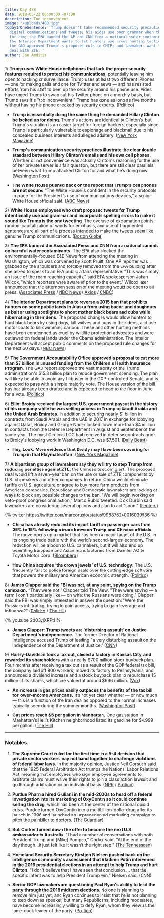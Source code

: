 ```yaml
---
title: Day 488
date: 2018-05-22 06:00:00 -07:00
description: Too inconvenient.
image: "/uploads/488.jpg"
todayInOneSentence: 'Trump doesn''t take recommended security precautions  for his
  digital communications and tweets; his aides use poor grammar when they write tweets
  for him; the EPA banned the AP and CNN from a national water contamination summit;
  the Interior Department wants to let hunters use cruel hunting tactics in Alaska;
  the GAO approved Trump''s proposed cuts to CHIP; and lawmakers want to stop Trump''s
  deal with ZTE. '
author: Joe Amditis
---
```


1/ **Trump uses White House cellphones that lack the proper security features required to protect his communications**, potentially leaving him open to hacking or surveillance. Trump uses at least two different iPhones — one for making calls and one for Twitter and news — and has resisted efforts from his staff to beef up the security around his phone use. Aides have urged Trump to swap out his Twitter phone on a monthly basis, but Trump says it's "too inconvenient." Trump has gone as long as five months without having his phone checked by security experts. ([Politico](https://www.politico.com/story/2018/05/21/trump-phone-security-risk-hackers-601903))

* **Trump is essentially doing the same thing he demanded Hillary Clinton be locked up for doing**. Trump's actions are identical to Clinton’s, but Trump's situation is an easier target for foreign hackers, especially since Trump is particularly vulnerable to espionage and blackmail due to his concealed business interests and alleged adultery. ([New York Magazine](http://nymag.com/daily/intelligencer/2018/05/trump-thanks-secure-phone-too-inconvenient-lock-him-up.html))

* **Trump's communication security practices illustrate the clear double standard between Hillary Clinton’s emails and his own cell phones**. Whether or not convenience was actually Clinton's reasoning for the use of her private server is a fair question, but there are still clear parallels between what Trump attacked Clinton for and what he's doing now. ([Washington Post](https://www.washingtonpost.com/news/the-fix/wp/2018/05/22/trump-warned-of-great-danger-posed-by-clintons-emails-but-he-eschews-security-procedures-for-his-own-phone/?noredirect=on&utm_term=.dd1c7650882d))

* **The White House pushed back on the report that Trump's cell phones are not secure:** “The White House is confident in the security protocols in place for the President’s use of communications devices,” a senior White House official said. ([ABC News](https://abcnews.go.com/Politics/white-house-pushes-back-report-trumps-cell-phones/story?id=55349239))

2/ **White House employees who draft proposed tweets for Trump intentionally use bad grammar and incorporate spelling errors to make it sound like Trump is the one tweeting**. The overuse of exclamation points, random capitalization of words for emphasis, and use of fragmented sentences are all part of a process intended to make the tweets seem like genuine Trump communications. ([Boston Globe](https://www.bostonglobe.com/news/nation/2018/05/21/trump-tweets-include-grammatical-errors-and-some-them-are-purpose/JeL7AtKLPevJDIIOMG7TrN/story.html))

3/ **The EPA banned the Associated Press and CNN from a national summit on harmful water contaminants**. The EPA also blocked the environmentally-focused E&E News from attending the meeting in Washington, which was convened by Scott Pruitt. One AP reporter was grabbed by the shoulders and forcibly removed from the EPA building after she asked to speak to an EPA public affairs representative. "This was simply an issue of the room reaching capacity," said EPA spokesperson Jahan Wilcox, "which reporters were aware of prior to the event." Wilcox later announced that the afternoon session of the meeting would be open to all press. ([Associated Press](https://apnews.com/d799f4e096cc42cf99ae01b02d1e0688) / [NBC News](https://www.nbcnews.com/politics/white-house/pruitt-bars-media-epa-summit-contaminants-guards-push-reporter-out-n876396) / [Axios](https://www.axios.com/epa-summit-reporters-forcibly-barred-cnn-ap-scott-pruitt-fa9b313b-0d0a-4ea9-9087-d8ff4dffaf29.html) / [CNBC](https://www.cnbc.com/2018/05/22/ap-reporter-shoved-by-security-guards-outside-epa-event.html))

4/ **The Interior Department plans to reverse a 2015 ban that prohibits hunters on some public lands in Alaska from using bacon and doughnuts as bait or using spotlights to shoot mother black bears and cubs while hibernating in their dens**. The proposed changes would allow hunters to hunt black bears by using dogs, kill wolves and pups in their dens, and use motor boats to kill swimming caribou. These and other hunting methods have been condemned as cruel by wildlife protection advocates and were outlawed on federal lands under the Obama administration. The Interior Department will accept public comments on the proposed rule changes for the next 60 days. ([NBC News](https://www.nbcnews.com/politics/white-house/interior-dept-moves-allow-alaska-bear-hunting-doughnuts-bacon-n876306))

5/ **The Government Accountability Office approved a proposal to cut more than $7 billion in unused funding from the Children's Health Insurance Program**. The GAO report approved the vast majority of the Trump administration's $15.3 billion plan to reduce government spending. The plan will likely be able to avoid any filibuster in the GOP-controlled Senate, and is expected to pass with a simple majority vote. The House version of the bill has has already been drafted and is expected to head to the floor in June for a vote. ([Politico](https://www.politico.com/story/2018/05/22/trump-spending-cuts-kids-health-insurance-559137))

6/ **Elliot Broidy received the largest U.S. government payout in the history of his company while he was selling access to Trump to Saudi Arabia and the United Arab Emirates**. In addition to securing nearly $1 billion in contracts from Saudi Arabia and the UAE in 2017 in exchange for lobbying against Qatar, Broidy and George Nader locked down more than $4 million in contracts from the Defense Department in August and September of the same year. The most Circinus LCC had received in defense contracts prior to Broidy's lobbying work in Washington D.C. was $7,501. ([Daily Beast](https://www.thedailybeast.com/elliott-broidys-company-got-its-biggest-us-government-contract-ever-while-he-pitched-trump-administration))

* **Hey, Look: More evidence that Broidy may Have been covering for Trump in that Playmate affair**. ([New York Magazine](http://nymag.com/daily/intelligencer/2018/05/more-evidence-that-broidy-was-covering-for-trump-in-affair.html))

7/ **A bipartisan group of lawmakers say they will try to stop Trump from reducing penalties against ZTE**, the Chinese telecom giant.  The proposed deal would lift a seven-year ban on the use or sale of ZTE components by U.S. chipmakers and other companies. In return, China would eliminate tariffs on U.S. agriculture or agree to buy more farm products from American companies. Republican and Democratic lawmakers are looking at ways to block any possible changes to the ban. "We will begin working on veto-proof congressional action," Marco Rubio tweeted. Dick Durbin said lawmakers are considering several options and plan to act "soon."  ([Reuters](https://www.reuters.com/article/us-usa-trade-china/u-s-lawmakers-say-they-will-try-to-block-possible-zte-deal-with-china-idUSKCN1IN27O))

{% twitter https://twitter.com/marcorubio/status/998875240016039936 %}

* **China has already reduced its import tariff on passenger cars from 25% to 15% following a truce between Trump and Chinese officials**. The move opens up a market that has been a major target of the U.S. in its ongoing trade battle with the world’s second-largest economy. The reduction will be a boon to U.S. carmakers, but it will also end up benefiting European and Asian manufacturers from Daimler AG to Toyota Motor Corp. ([Bloomberg](https://www.bloomberg.com/news/articles/2018-05-22/china-is-said-to-cut-car-import-duty-in-boost-for-lexus-bmw))

* **How China acquires ‘the crown jewels’ of U.S. technology:** The U.S. frequently fails to police foreign deals over the cutting-edge software that powers the military and American economic strength. ([Politico](https://www.politico.com/story/2018/05/22/china-us-tech-companies-cfius-572413))

8/ **James Clapper said the FBI was not, at any point, spying on the Trump campaign.** “They were not," Clapper told The View. "They were spying — a term I don't particularly like — on what the Russians were doing." Clapper said the FBI was simply interested in answer the question: "Were the Russians infiltrating, trying to gain access, trying to gain leverage and influence?" ([Politico](https://www.politico.com/story/2018/05/22/fbi-spy-trump-james-clapper-responds-602723) / [The Hill](http://thehill.com/homenews/media/388823-clapper-on-the-view-fires-back-at-trump-i-didnt-lie))

{% youtube 2d03yjXRPtI %}

* **James Clapper: Trump tweets are 'disturbing assault' on Justice Department's independence.** The former Director of National Intelligence accused Trump of leading "a very disturbing assault on the independence of the Department of Justice." ([CNN](https://www.cnn.com/2018/05/21/politics/clapper-trump-disturbing-assault-doj-cnntv/index.html))

9/ **Harley-Davidson took a tax cut, closed a factory in Kansas City, and rewarded its shareholders** with a nearly $700 million stock buyback plan. Four months after receiving a tax cut as a result of the GOP federal tax bill, the company laid off 800 workers, moved its factory to Pennsylvania, and announced a dividend increase and a stock buyback plan to repurchase 15 million of its shares, which are valued at around $696 million. ([Vox](https://www.vox.com/policy-and-politics/2018/5/22/17350180/harley-davidson-tax-buyback-kansas-city-factory))

* **An increase in gas prices easily outpaces the benefits of the tax bill for lower-income Americans.** It’s not yet clear whether — or how much — this is a function of the Iran deal as opposed to the normal increases typically seen during the summer months. ([Washington Post](https://www.washingtonpost.com/news/politics/wp/2018/05/22/an-increase-in-gas-prices-easily-outpaces-the-benefits-of-the-tax-bill-for-lower-income-americans/?noredirect=on&utm_term=.fae04b9cec06))

* **Gas prices reach $5 per gallon in Manhattan.** One gas station in Manhattan’s Hell’s Kitchen neighborhood listed its gasoline for $4.999 per gallon. ([The Hill](http://thehill.com/policy/transportation/automobiles/388786-gas-prices-reach-5-per-gallon-in-manhattan))

---

### Notables.

1. **The Supreme Court ruled for the first time in a 5-4 decision that private sector workers may not band together to challenge violations of federal labor laws**. In the majority opinion, Justice Neil Gorsuch said that the 1925 Federal Arbitration Act trumps the National Labor Relations Act, meaning that employees who sign employee agreements to arbitrate claims must waive their rights to join a class action lawsuit and go through arbitration on an individual basis. ([NPR](https://www.npr.org/2018/05/21/605012795/supreme-court-decision-delivers-blow-to-workers-rights) / [Politico](https://www.politico.com/story/2018/05/21/supreme-court-upholds-employers-right-to-require-arbitration-to-settle-workplace-disputes-600923))

2. **Purdue Pharma hired Giuliani in the mid-2000s to head off a federal investigation into its marketing of OxyContin so it could continue selling the drug**, which has been at the center of the national opioid crisis. Purdue turned OxyContin into a multibillion-dollar drug after its launch in 1996 and launched an unprecedented marketing campaign to pitch the painkiller to doctors. ([The Guardian](https://www.theguardian.com/us-news/2018/may/22/rudy-giuliani-opioid-epidemic-oxycontin-purdue-pharma))

3. **Bob Corker turned down the offer to become the next U.S. ambassador to Australia.** "I had a number of conversations with both President Trump and \[Mike\] Pompeo," Corker said. "At the end of the day though…it just felt like it wasn't the right step." ([The Tennessean](https://www.tennessean.com/story/news/politics/2018/05/21/u-s-sen-bob-corker-turns-down-trump-administration-offer-become-next-u-s-ambassador-australia/629726002/))

4. **Homeland Security Secretary Kirstjen Nielsen pushed back on the intelligence community's assessment that Vladimir Putin intervened in the 2016 presidential elections in an attempt to help Trump and hurt Clinton**. "I don't believe that I have seen that conclusion ... that the specific intent was to help President Trump win," Nielsen said. ([CNN](https://www.cnn.com/2018/05/22/politics/kirstjen-nielsen-election-russia-meddling/index.html))

5. **Senior GOP lawmakers are questioning Paul Ryan's ability to lead the party through the 2018 midterm elections**. No one is planning to remove him just yet, and Ryan continues to insist that he is not planning to step down as speaker, but many Republicans, including moderates, have become increasingly willing to defy Ryan, whom they view as the lame-duck leader of the party. ([Politico](https://www.politico.com/story/2018/05/21/ryan-republicans-house-speaker-601900))